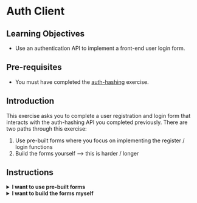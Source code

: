# Auth Client

## Learning Objectives

- Use an authentication API to implement a front-end user login form.

## Pre-requisites

- You must have completed the [auth-hashing](https://github.com/boolean-uk/auth-hashing) exercise.

## Introduction

This exercise asks you to complete a user registration and login form that interacts with the auth-hashing API you
completed previously. There are two paths through this exercise:

1. Use pre-built forms where you focus on implementing the register / login functions
2. Build the forms yourself --> this is harder / longer

## Instructions

<details>
<summary><strong>I want to use pre-built forms</strong></summary>
<ul>
<li>Fork this repository and clone the fork.</li>
<li>Run <code>npm ci</code> to install dependencies.</li>
<li>Use <code>npm run dev</code> to run the app.</li>
<li>Run your <a href="https://github.com/boolean-uk/auth-hashing" target="_blank">auth-hashing</a> project in another terminal.</li>
<li>Work through each file in the <code>requirements</code> folder in numerical order.</li>
</ul>
</details>

<details>
<summary><strong>I want to build the forms myself</strong></summary>
<ul>
<li>Fork this repository - you need to UNCHECK the checkbox that says "Copy the <code>main</code> branch only".</li>
<img src="assets/forking_screenshot.png" alt="fork screenshot" width="600">
<li>Clone the fork.</li>
<li>Checkout the <code>freedom</code> branch ( <code>git checkout freedom</code> )</li>
<li>Run <code>npm ci</code> to install dependencies.</li>
<li>Use <code>npm run dev</code> to run the app.</li>
<li>Run your <a href="https://github.com/boolean-uk/auth-hashing" target="_blank">auth-hashing</a> project in another terminal.</li>
<li>Work through each file in the <code>requirements</code> folder in numerical order.</li>
</ul>
</details>
